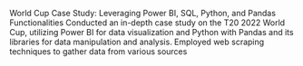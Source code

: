 World Cup Case Study: Leveraging Power BI, SQL, Python, and Pandas Functionalities
Conducted an in-depth case study on the T20 2022 World Cup, utilizing Power BI for data visualization and Python with Pandas and its libraries for data manipulation and analysis.
Employed web scraping techniques to gather data from various sources

